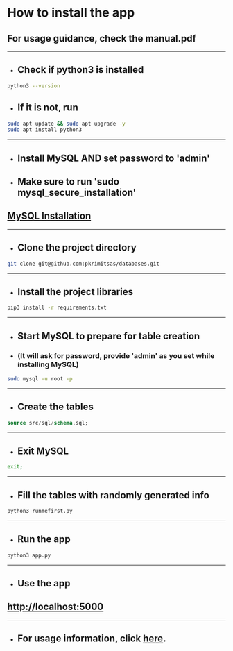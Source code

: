 # **How to install the app**
## **For usage guidance, check the manual.pdf**

___
- ## Check if python3 is installed

```bash
python3 --version
```

- ## If it is not, run 

```bash
sudo apt update && sudo apt upgrade -y
sudo apt install python3
```
___

- ## Install MySQL AND set password to 'admin'
- ## Make sure to run 'sudo mysql_secure_installation'

## [MySQL Installation](https://learnubuntu.com/install-mysql/)
___

- ## Clone the project directory

```bash
git clone git@github.com:pkrimitsas/databases.git
```

___

- ## Install the project libraries

```bash
pip3 install -r requirements.txt
```

___

- ## Start MySQL to prepare for table creation
- ### (It will ask for password, provide 'admin' as you set while installing MySQL)

```bash
sudo mysql -u root -p
```

___

- ## Create the tables

```sql
source src/sql/schema.sql;
```

___

- ## Exit MySQL

```bash
exit;
```

___

- ## Fill the tables with randomly generated info

```bash
python3 runmefirst.py
```

___

- ## Run the app
```bash
python3 app.py
```

___

- ## Use the app

## [http://localhost:5000](http://localhost:5000/)

___

- ## For usage information, click [here](https://github.com/pkrimitsas/databases/blob/master/manual/manual.pdf).